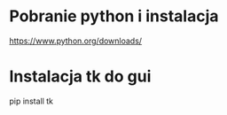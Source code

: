 
# Pobranie python i instalacja
https://www.python.org/downloads/

# Instalacja tk do gui
pip install tk
